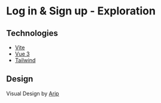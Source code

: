 # Log in & Sign up - Exploration

## Technologies

-   [Vite](https://example.com)
-   [Vue 3](https://example.com)
-   [Tailwind](https://example.com)

## Design

Visual Design by [Arip](https://dribbble.com/Hello_arip)
